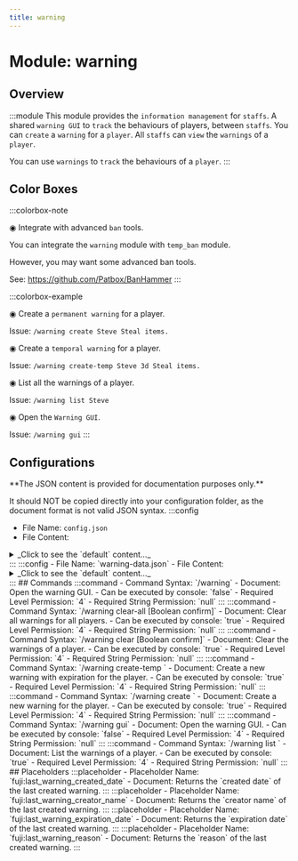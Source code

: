 ```yaml
---
title: warning
---
```



# Module: warning

## Overview
:::module
This module provides the `information management` for `staffs`.
A shared `warning GUI` to `track` the behaviours of players, between `staffs`.
You can `create` a `warning` for a `player`.
All `staffs` can `view` the `warnings` of a `player`.

You can use `warnings` to `track` the behaviours of a `player`.
:::
## Color Boxes

:::colorbox-note

◉ Integrate with advanced `ban` tools.

You can integrate the `warning` module with `temp_ban` module.

However, you may want some advanced ban tools.

See: https://github.com/Patbox/BanHammer
:::

:::colorbox-example

◉ Create a `permanent warning` for a player.

Issue: `/warning create Steve Steal items.`



◉ Create a `temporal warning` for a player.

Issue: `/warning create-temp Steve 3d Steal items.`



◉ List all the warnings of a player.

Issue: `/warning list Steve`



◉ Open the `Warning GUI`.

Issue: `/warning gui`
:::

## Configurations
<Admonition type="warning" icon="" title="">
**The JSON content is provided for documentation purposes only.**

It should NOT be copied directly into your configuration folder, as the document format is not valid JSON syntax.
</Admonition>
:::config
- File Name: `config.json`
- File Content: 
<details>

<summary>_Click to see the `default` content..._</summary>

```json showLineNumbers title="config/fuji/modules/warning/config.json"
{
  /* Should we send the reminders to the warned player? */
  "warning_reminder": {
    "remind_warned_player_on_join_server": true,
    "reminder_source": {
      "remind_permanent_warnings_type": false,
      "remind_temporal_warnings_type": true
    }
  }
  /* Define `warning rules`, to execute `punishment commands`.
  
  When a new `warning` is `added` to a player, we will process the `warning rules`.
  And then pick up `one warning rule` to execute its commands.
  We will pick the `highest` number of warnings satisfied first. */,
  "on_permanent_warning_created": [
    {
      "if_number_of_warnings_greater_equal_than": 1,
      "commands": [
        "send-broadcast <dark_red>Player %player:name% has just received a permanent-warning.<newline><dark_red>◉ Reason: %fuji:last_warning_reason%",
        "when-online %player:name% send-message %player:name% <dark_red>You have received a warning."
      ]
    },
    {
      "if_number_of_warnings_greater_equal_than": 3,
      "commands": [
        "send-broadcast <dark_red>Player %player:name% has just received a permanent-warning.<newline><dark_red>◉ Reason: %fuji:last_warning_reason%",
        "temp-ban player %player:name% 30m Warned 3 times."
      ]
    }
  ],
  "on_temporal_warning_created": [
    {
      "if_number_of_warnings_greater_equal_than": 1,
      "commands": [
        "send-broadcast <dark_red>Player %player:name% has just received a temporal-warning.<newline><dark_red>◉ Expiration Date: %fuji:last_warning_expiration_date%<newline><dark_red>◉ Reason: %fuji:last_warning_reason%"
      ]
    },
    {
      "if_number_of_warnings_greater_equal_than": 3,
      "commands": [
        "send-broadcast <dark_red>Player %player:name% has just received a temporal-warning.<newline><dark_red>◉ Expiration Date: %fuji:last_warning_expiration_date%<newline><dark_red>◉ Reason: %fuji:last_warning_reason%",
        "warning create %player:name% Received too many temporal warnings in a short period of time."
      ]
    }
  ]
}
```
</details>
:::
:::config
- File Name: `warning-data.json`
- File Content: 
<details>

<summary>_Click to see the `default` content..._</summary>

```json showLineNumbers title="config/fuji/modules/warning/warning-data.json"
{
  "players": []
}
```
</details>
:::
## Commands
:::command
- Command Syntax: `/warning`
- Document: Open the warning GUI.
- Can be executed by console: `false`
- Required Level Permission: `4`
- Required String Permission: `null`
:::
:::command
- Command Syntax: `/warning clear-all [Boolean confirm]`
- Document: Clear all warnings for all players.
- Can be executed by console: `true`
- Required Level Permission: `4`
- Required String Permission: `null`
:::
:::command
- Command Syntax: `/warning clear <OfflinePlayerName targetPlayer> [Boolean confirm]`
- Document: Clear the warnings of a player.
- Can be executed by console: `true`
- Required Level Permission: `4`
- Required String Permission: `null`
:::
:::command
- Command Syntax: `/warning create-temp <OfflinePlayerName targetPlayer> <Duration duration> <GreedyString warning>`
- Document: Create a new warning with expiration for the player.
- Can be executed by console: `true`
- Required Level Permission: `4`
- Required String Permission: `null`
:::
:::command
- Command Syntax: `/warning create <OfflinePlayerName targetPlayer> <GreedyString warning>`
- Document: Create a new warning for the player.
- Can be executed by console: `true`
- Required Level Permission: `4`
- Required String Permission: `null`
:::
:::command
- Command Syntax: `/warning gui`
- Document: Open the warning GUI.
- Can be executed by console: `false`
- Required Level Permission: `4`
- Required String Permission: `null`
:::
:::command
- Command Syntax: `/warning list <OfflinePlayerName targetPlayer>`
- Document: List the warnings of a player.
- Can be executed by console: `true`
- Required Level Permission: `4`
- Required String Permission: `null`
:::
## Placeholders
:::placeholder
- Placeholder Name: `fuji:last_warning_created_date`
- Document: Returns the `created date` of the last created warning.
:::
:::placeholder
- Placeholder Name: `fuji:last_warning_creator_name`
- Document: Returns the `creator name` of the last created warning.
:::
:::placeholder
- Placeholder Name: `fuji:last_warning_expiration_date`
- Document: Returns the `expiration date` of the last created warning.
:::
:::placeholder
- Placeholder Name: `fuji:last_warning_reason`
- Document: Returns the `reason` of the last created warning.
:::
